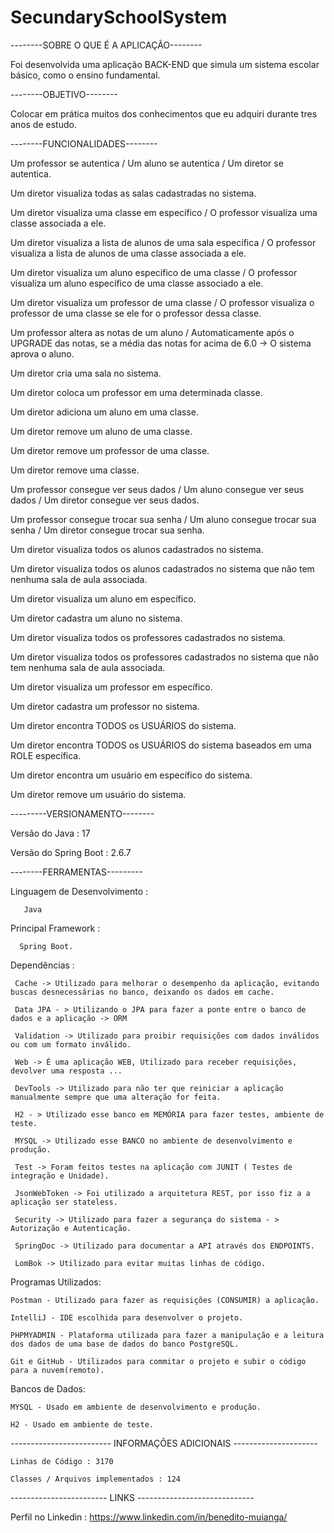 # SecundarySchoolSystem
--------SOBRE O QUE É A APLICAÇÃO--------

Foi desenvolvida uma aplicação BACK-END que simula um sistema escolar básico, como o ensino
fundamental.

--------OBJETIVO-------- 

Colocar em prática muitos dos conhecimentos que eu adquiri durante tres anos de estudo.

--------FUNCIONALIDADES-------- 

Um professor se autentica / Um aluno se autentica / Um diretor se autentica.

Um diretor visualiza todas as salas cadastradas no sistema.

Um diretor visualiza uma classe em específico / O professor visualiza uma classe associada a ele.

Um diretor visualiza a lista de alunos de uma sala específica / O professor visualiza a lista de alunos de uma classe associada a ele.

Um diretor visualiza um aluno específico de uma classe / O professor visualiza um aluno específico de uma classe associado a ele.

Um diretor visualiza um professor de uma classe /  O professor visualiza o professor de uma classe se ele for o professor dessa classe.

Um professor altera as notas de um aluno / Automaticamente após o UPGRADE das notas, se a média das notas for acima de 6.0 -> O sistema aprova o aluno.

Um diretor cria uma sala no sistema.

Um diretor coloca um professor em uma determinada classe.

Um diretor adiciona um aluno em uma classe.

Um diretor remove um aluno de uma classe.

Um diretor remove um professor de uma classe.

Um diretor remove uma classe.

Um professor consegue ver seus dados / Um aluno consegue ver seus dados / Um diretor consegue ver seus dados.

Um professor consegue trocar sua senha / Um aluno consegue trocar sua senha / Um diretor consegue trocar sua senha.

Um diretor visualiza todos os alunos cadastrados no sistema. 

Um diretor visualiza todos os alunos cadastrados no sistema que não tem nenhuma sala de aula associada.

Um diretor visualiza um aluno em específico.

Um diretor cadastra um aluno no sistema.

Um diretor visualiza todos os professores cadastrados no sistema. 

Um diretor visualiza todos os professores cadastrados no sistema que não tem nenhuma sala de aula associada.

Um diretor visualiza um professor em específico.

Um diretor cadastra um professor no sistema.

Um diretor encontra TODOS os USUÁRIOS do sistema.

Um diretor encontra TODOS os USUÁRIOS do sistema baseados em uma ROLE específica.

Um diretor encontra um usuário em específico do sistema.

Um diretor remove um usuário do sistema.

---------VERSIONAMENTO-------- 

Versão do Java : 17

Versão do Spring Boot : 2.6.7

--------FERRAMENTAS---------

Linguagem de Desenvolvimento :

       Java

Principal Framework : 

      Spring Boot.

Dependências : 

     Cache -> Utilizado para melhorar o desempenho da aplicação, evitando buscas desnecessárias no banco, deixando os dados em cache.
     
     Data JPA - > Utilizando o JPA para fazer a ponte entre o banco de dados e a aplicação -> ORM
     
     Validation -> Utilizado para proibir requisições com dados inválidos ou com um formato inválido.
     
     Web -> É uma aplicação WEB, Utilizado para receber requisições, devolver uma resposta ...
     
     DevTools -> Utilizado para não ter que reiniciar a aplicação manualmente sempre que uma alteração for feita.
     
     H2 - > Utilizado esse banco em MEMÓRIA para fazer testes, ambiente de teste.
     
     MYSQL -> Utilizado esse BANCO no ambiente de desenvolvimento e produção.
     
     Test -> Foram feitos testes na aplicação com JUNIT ( Testes de integração e Unidade).
     
     JsonWebToken -> Foi utilizado a arquitetura REST, por isso fiz a a aplicação ser stateless.
     
     Security -> Utilizado para fazer a segurança do sistema - > Autorização e Autenticação.
     
     SpringDoc -> Utilizado para documentar a API através dos ENDPOINTS.
     
     LomBok -> Utilizado para evitar muitas linhas de código.

Programas Utilizados: 
 
    Postman - Utilizado para fazer as requisições (CONSUMIR) a aplicação.
    
    IntelliJ - IDE escolhida para desenvolver o projeto.
    
    PHPMYADMIN - Plataforma utilizada para fazer a manipulação e a leitura dos dados de uma base de dados do banco PostgreSQL.
    
    Git e GitHub - Utilizados para commitar o projeto e subir o código para a nuvem(remoto).

Bancos de Dados: 

    MYSQL - Usado em ambiente de desenvolvimento e produção.
    
    H2 - Usado em ambiente de teste.

------------------------- INFORMAÇÕES ADICIONAIS ---------------------

    Linhas de Código : 3170
    
    Classes / Arquivos implementados : 124

------------------------ LINKS -----------------------------
   
   Perfil no Linkedin : https://www.linkedin.com/in/benedito-muianga/
